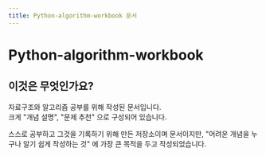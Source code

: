 ```yaml
---
title: Python-algorithm-workbook 문서
---
```


# Python-algorithm-workbook

## 이것은 무엇인가요?

자료구조와 알고리즘 공부를 위해 작성된 문서입니다.  
크게 "개념 설명", "문제 추천" 으로 구성되어 있습니다.

스스로 공부하고 그것을 기록하기 위해 만든 저장소이며 문서이지만, "어려운 개념을 누구나 알기 쉽게 작성하는 것" 에 가장 큰 목적을 두고 작성되었습니다.
